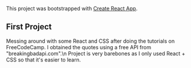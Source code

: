 This project was bootstrapped with [Create React App](https://github.com/facebook/create-react-app).

## First Project

Messing around with some React and CSS after doing the tutorials on FreeCodeCamp.
I obtained the quotes using a free API from "breakingbadapi.com".\n 
Project is very barebones as I only used React + CSS so that it's easier to learn. 

